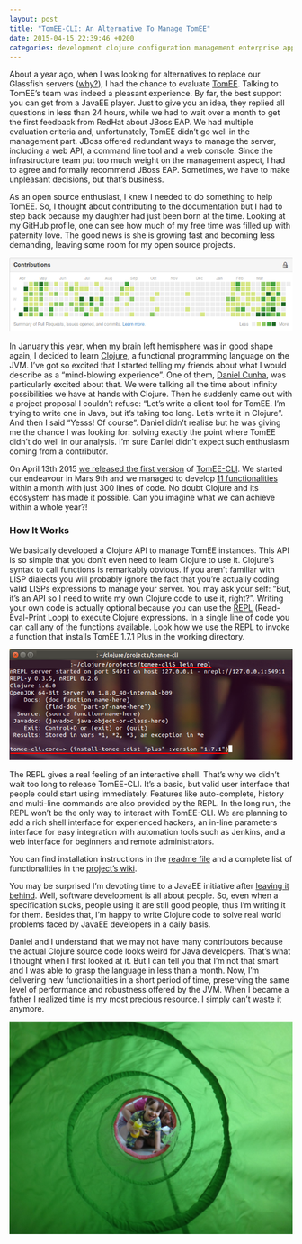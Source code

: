 ```yaml
---
layout: post
title: "TomEE-CLI: An Alternative To Manage TomEE"
date: 2015-04-15 22:39:46 +0200
categories: development clojure configuration management enterprise application java ee open source
---
```


About a year ago, when I was looking for alternatives to replace our Glassfish servers (<a href="http://www.hildeberto.com/2013/11/glassfish-is-now-a-javaee-toy.html" target="_blank" title="Glassfish Is Now A JavaEE Toy">why?</a>), I had the chance to evaluate <a href="http://tomee.apache.org/apache-tomee.html" target="_blank">TomEE</a>. Talking to TomEE’s team was indeed a pleasant experience. By far, the best support you can get from a JavaEE player. Just to give you an idea, they replied all questions in less than 24 hours, while we had to wait over a month to get the first feedback from RedHat about JBoss EAP. We had multiple evaluation criteria and, unfortunately, TomEE didn’t go well in the management part. JBoss offered redundant ways to manage the server, including a web API, a command line tool and a web console. Since the infrastructure team put too much weight on the management aspect, I had to agree and formally recommend JBoss EAP. Sometimes, we have to make unpleasant decisions, but that’s business.

As an open source enthusiast, I knew I needed to do something to help TomEE. So, I thought about contributing to the documentation but I had to step back because my daughter had just been born at the time. Looking at my GitHub profile, one can see how much of my free time was filled up with paternity love. The good news is she is growing fast and becoming less demanding, leaving some room for my open source projects.

<a href="http://www.hildeberto.com/wp-content/uploads/2015/04/github-contributions.png">![github-contributions.png](/images/posts/github-contributions.png)</a>

In January this year, when my brain left hemisphere was in good shape again, I decided to learn <a href="http://www.clojure.org" target="_blank">Clojure</a>, a functional programming language on the JVM. I’ve got so excited that I started telling my friends about what I would describe as a “mind-blowing experience”. One of them, <a href="https://github.com/danielsoro" target="_blank">Daniel Cunha</a>, was particularly excited about that. We were talking all the time about infinity possibilities we have at hands with Clojure. Then he suddenly came out with a project proposal I couldn’t refuse: “Let’s write a client tool for TomEE. I’m trying to write one in Java, but it’s taking too long. Let’s write it in Clojure”. And then I said “Yesss! Of course”. Daniel didn’t realise but he was giving me the chance I was looking for: solving exactly the point where TomEE didn’t do well in our analysis. I’m sure Daniel didn’t expect such enthusiasm coming from a contributor.

On April 13th 2015 <a href="https://github.com/bitmaker-software/tomee-cli/releases" target="_blank">we released the first version</a> of <a href="https://github.com/bitmaker-software/tomee-cli" target="_blank">TomEE-CLI</a>. We started our endeavour in Mars 9th and we managed to develop <a href="https://github.com/bitmaker-software/tomee-cli/wiki/Usage" target="_blank">11 functionalities</a> within a month with just 300 lines of code. No doubt Clojure and its ecosystem has made it possible. Can you imagine what we can achieve within a whole year?!

<h3>How It Works</h3>

We basically developed a Clojure API to manage TomEE instances. This API is so simple that you don’t even need to learn Clojure to use it. Clojure’s syntax to call functions is remarkably obvious. If you aren’t familiar with LISP dialects you will probably ignore the fact that you’re actually coding valid LISPs expressions to manage your server. You may ask your self: “But, it’s an API so I need to write my own Clojure code to use it, right?”. Writing your own code is actually optional because you can use the <a href="http://en.wikipedia.org/wiki/Read%E2%80%93eval%E2%80%93print_loop" target="_blank">REPL</a> (Read-Eval-Print Loop) to execute Clojure expressions. In a single line of code you can call any of the functions available. Look how we use the REPL to invoke a function that installs TomEE 1.7.1 Plus in the working directory.

<a href="http://www.hildeberto.com/wp-content/uploads/2015/04/clojure-repl-tomee-cli1.png">![clojure-repl-tomee-cli1.png](/images/posts/clojure-repl-tomee-cli1.png)</a>

The REPL gives a real feeling of an interactive shell. That’s why we didn’t wait too long to release TomEE-CLI. It’s a basic, but valid user interface that people could start using immediately. Features like auto-complete, history and multi-line commands are also provided by the REPL. In the long run, the REPL won’t be the only way to interact with TomEE-CLI. We are planning to add a rich shell interface for experienced hackers, an in-line parameters interface for easy integration with automation tools such as Jenkins, and a web interface for beginners and remote administrators.

You can find installation instructions in the <a href="https://github.com/bitmaker-software/tomee-cli/blob/master/README.md" target="_blank">readme file</a> and a complete list of functionalities in the <a href="https://github.com/bitmaker-software/tomee-cli/wiki" target="_blank">project’s wiki</a>.

You may be surprised I’m devoting time to a JavaEE initiative after <a href="http://www.hildeberto.com/2015/02/leaving-javaee-behind.html" target="_blank" title="Leaving JavaEE Behind">leaving it behind</a>. Well, software development is all about people. So, even when a specification sucks, people using it are still good people, thus I’m writing it for them. Besides that, I’m happy to write Clojure code to solve real world problems faced by JavaEE developers in a daily basis.

Daniel and I understand that we may not have many contributors because the actual Clojure source code looks weird for Java developers. That’s what I thought when I first looked at it. But I can tell you that I’m not that smart and I was able to grasp the language in less than a month. Now, I’m delivering new functionalities in a short period of time, preserving the same level of performance and robustness offered by the JVM. When I became a father I realized time is my most precious resource. I simply can’t waste it anymore.

<a href="http://www.hildeberto.com/wp-content/uploads/2015/04/DSC00410.jpg">![DSC00410-1024x768.jpg](/images/posts/DSC00410-1024x768.jpg)</a>
